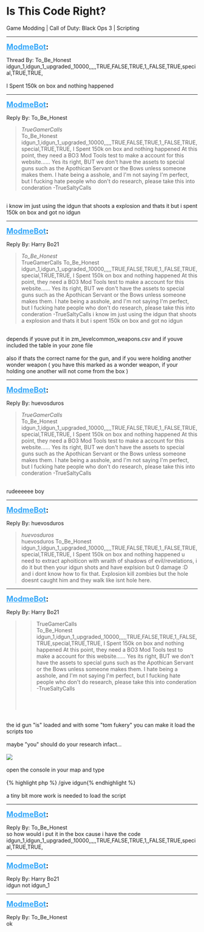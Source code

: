 # Is This Code Right?
Game Modding | Call of Duty: Black Ops 3 | Scripting

---
<strong style="font-size: 1.4em;"><span style="text-decoration: underline;text-decoration-color: #34a7f9;"><span style="color:#34a7f9;">ModmeBot</span></span>:</strong>

<p>Thread By: To_Be_Honest<br />idgun_1,idgun_1_upgraded,,10000,,,,,TRUE,FALSE,TRUE,1,,FALSE,TRUE,special,TRUE,TRUE,<br /> <br />I Spent 150k on box and nothing happened</p>

---
<strong style="font-size: 1.4em;"><span style="text-decoration: underline;text-decoration-color: #34a7f9;"><span style="color:#34a7f9;">ModmeBot</span></span>:</strong>

<p>Reply By: To_Be_Honest<br /><blockquote><em>TrueGamerCalls</em><br />To_Be_Honest idgun_1,idgun_1_upgraded,,10000,,,,,TRUE,FALSE,TRUE,1,,FALSE,TRUE,special,TRUE,TRUE,   I Spent 150k on box and nothing happened  At this point, they need a BO3 Mod Tools test to make a account for this website......   Yes its right, BUT we don&#39;t have the assets to special guns such as the Apothican Servant or the Bows unless someone makes them.   I hate being a asshole, and I&#39;m not saying I&#39;m perfect, but I fucking hate people who don&#39;t do research, please take this into conderation   -TrueSaltyCalls</blockquote><br /> i know im just using the idgun that shoots a explosion and thats it but i spent 150k on box and got no idgun</p>

---
<strong style="font-size: 1.4em;"><span style="text-decoration: underline;text-decoration-color: #34a7f9;"><span style="color:#34a7f9;">ModmeBot</span></span>:</strong>

<p>Reply By: Harry Bo21<br /><blockquote><em>To_Be_Honest</em><br />TrueGamerCalls To_Be_Honest idgun_1,idgun_1_upgraded,,10000,,,,,TRUE,FALSE,TRUE,1,,FALSE,TRUE,special,TRUE,TRUE,   I Spent 150k on box and nothing happened  At this point, they need a BO3 Mod Tools test to make a account for this website......   Yes its right, BUT we don&#39;t have the assets to special guns such as the Apothican Servant or the Bows unless someone makes them.   I hate being a asshole, and I&#39;m not saying I&#39;m perfect, but I fucking hate people who don&#39;t do research, please take this into conderation   -TrueSaltyCalls  i know im just using the idgun that shoots a explosion and thats it but i spent 150k on box and got no idgun</blockquote><br /> depends if youve put it in zm_levelcommon_weapons.csv and if youve included the table in your zone file<br /> <br />also if thats the correct name for the gun, and if you were holding another wonder weapon ( you have this marked as a wonder weapon, if your holding one another will not come from the box )</p>

---
<strong style="font-size: 1.4em;"><span style="text-decoration: underline;text-decoration-color: #34a7f9;"><span style="color:#34a7f9;">ModmeBot</span></span>:</strong>

<p>Reply By: huevosduros<br /><blockquote><em>TrueGamerCalls</em><br />To_Be_Honest idgun_1,idgun_1_upgraded,,10000,,,,,TRUE,FALSE,TRUE,1,,FALSE,TRUE,special,TRUE,TRUE,   I Spent 150k on box and nothing happened  At this point, they need a BO3 Mod Tools test to make a account for this website......   Yes its right, BUT we don&#39;t have the assets to special guns such as the Apothican Servant or the Bows unless someone makes them.   I hate being a asshole, and I&#39;m not saying I&#39;m perfect, but I fucking hate people who don&#39;t do research, please take this into conderation   -TrueSaltyCalls</blockquote><br /> rudeeeeee boy</p>

---
<strong style="font-size: 1.4em;"><span style="text-decoration: underline;text-decoration-color: #34a7f9;"><span style="color:#34a7f9;">ModmeBot</span></span>:</strong>

<p>Reply By: huevosduros<br /><blockquote><em>huevosduros</em><br />huevosduros To_Be_Honest idgun_1,idgun_1_upgraded,,10000,,,,,TRUE,FALSE,TRUE,1,,FALSE,TRUE,special,TRUE,TRUE,   I Spent 150k on box and nothing happened  u need to extract aphoiticon with wraith of shadows of evil/revelations, i do it but then your idgun shots and have explsion but 0 damage :D and i dont know how to fix that. Explosion kill zombies but the hole doesnt caught him and they walk like isnt hole here.  </blockquote></p>

---
<strong style="font-size: 1.4em;"><span style="text-decoration: underline;text-decoration-color: #34a7f9;"><span style="color:#34a7f9;">ModmeBot</span></span>:</strong>

<p>Reply By: Harry Bo21<br /><blockquote><blockquote>TrueGamerCalls<br />To_Be_Honest idgun_1,idgun_1_upgraded,,10000,,,,,TRUE,FALSE,TRUE,1,,FALSE,TRUE,special,TRUE,TRUE,   I Spent 150k on box and nothing happened  At this point, they need a BO3 Mod Tools test to make a account for this website......   Yes its right, BUT we don&#39;t have the assets to special guns such as the Apothican Servant or the Bows unless someone makes them.   I hate being a asshole, and I&#39;m not saying I&#39;m perfect, but I fucking hate people who don&#39;t do research, please take this into conderation   -TrueSaltyCalls</blockquote><br /> <br /></blockquote><br /> the id gun &quot;is&quot; loaded and with some &quot;tom fukery&quot; you can make it load the scripts too<br /> <br />maybe &quot;you&quot; should do your research infact...<br /> <br /><img style="max-width: 500px;" src="https://i.imgur.com/hYhaAR5.jpg"><br /> <br />open the console in your map and type<br /> <br />{% highlight php %}
/give idgun{% endhighlight %}
 <br /> <br />a tiny bit more work is needed to load the script</p>

---
<strong style="font-size: 1.4em;"><span style="text-decoration: underline;text-decoration-color: #34a7f9;"><span style="color:#34a7f9;">ModmeBot</span></span>:</strong>

<p>Reply By: To_Be_Honest<br />so how would i put it in the box cause i have the code<br />idgun_1,idgun_1_upgraded,,10000,,,,,TRUE,FALSE,TRUE,1,,FALSE,TRUE,special,TRUE,TRUE,</p>

---
<strong style="font-size: 1.4em;"><span style="text-decoration: underline;text-decoration-color: #34a7f9;"><span style="color:#34a7f9;">ModmeBot</span></span>:</strong>

<p>Reply By: Harry Bo21<br />idgun not idgun_1</p>

---
<strong style="font-size: 1.4em;"><span style="text-decoration: underline;text-decoration-color: #34a7f9;"><span style="color:#34a7f9;">ModmeBot</span></span>:</strong>

<p>Reply By: To_Be_Honest<br />ok</p>

